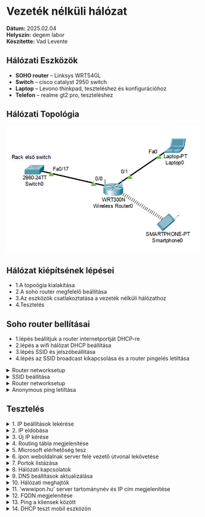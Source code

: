 # Vezeték nélküli hálózat

**Dátum:** 2025.02.04 <br>
**Helyszín:** degem labor <br>
**Készítette:** Vad Levente <br>

## Hálózati Eszközök

- **SOHO router** – Linksys WRT54GL<br>
- **Switch** – cisco catalyst 2950 switch<br>
- **Laptop** – Levono thinkpad, teszteléshez és konfigurációhoz<br>
- **Telefon** – realme gt2 pro, teszteléshez<br>


## Hálózati Topológia
 
![Topológia](https://github.com/VLevente0/meresi-jegyzokonyvek/blob/bd62f13a4b8a0b66d23d1d3a7289ae72309e2e7a/main/kepek/vezeteknelkuli/topologia.png)

## Hálózat kiépítsének lépései

- 1.A topoógia kialakítása
- 2.A soho router megfelelő beállítása
- 3.Az eszközök csatlakoztatása a vezeték nélküli hálózathoz
- 4.Tesztelés

## Soho router bellításai
- 1.lépés beállítjuk a router internetportját DHCP-re 
- 2.lépés a wifi hálózat DHCP beállítása 
- 3.lépés SSID és jelszóbeállítása
- 4.lépés az SSID broadcast kikapcsolása és a router pingelés letiltása



<details>
   <summary>Router networksetup</summary>

   ![Router networksetup](https://raw.githubusercontent.com/VLevente0/meresi-jegyzokonyvek/1c88122d2de47944a63e907eedb924ed6738f154/main/kepek/vezeteknelkuli/router.PNG)

</details>


<details>
   <summary>SSID beállítása</summary>

   ![SSID beállítása](https://raw.githubusercontent.com/VLevente0/meresi-jegyzokonyvek/25c2b990d7c8334e1ad67d370a280fd4cea692e0/main/kepek/vezeteknelkuli/ssid.PNG)

</details>

<details>
   <summary>Router networksetup</summary>

   ![Router networksetup](https://raw.githubusercontent.com/VLevente0/meresi-jegyzokonyvek/1c88122d2de47944a63e907eedb924ed6738f154/main/kepek/vezeteknelkuli/router.PNG)

</details>



<details>
   <summary>Anonymous ping letiltása</summary>

   ![Új IP kérés](https://github.com/VLevente0/meresi-jegyzokonyvek/blob/3e0b41f865134c8b556df253f58d6486003618e4/main/kepek/vezeteknelkuli/ping%20tilt%C3%A1sa.PNG)

</details>


## Tesztelés

<details>
  <summary>1. IP beállítások lekérése</summary>
  
  ![IP beállítások lekérése](https://raw.githubusercontent.com/VLevente0/meresi-jegyzokonyvek/1eb8b665f183455c319a1e76501595f331b03d3a/main/kepek/vezeteknelkuli/ipconfigall.PNG)

</details>

<details>
   <summary>2. IP eldobása</summary>

   ![IP eldobása](https://raw.githubusercontent.com/VLevente0/meresi-jegyzokonyvek/1eb8b665f183455c319a1e76501595f331b03d3a/main/kepek/vezeteknelkuli/iprelease.PNG)  

</details>


<details>
   <summary>3. Új IP kérése</summary>

   ![Új IP kérés](https://raw.githubusercontent.com/VLevente0/meresi-jegyzokonyvek/1eb8b665f183455c319a1e76501595f331b03d3a/main/kepek/vezeteknelkuli/iprenew.PNG)

</details>


<details>
   <summary>4. Routing tábla megjelenítése</summary>

   ![Routing tábla megjelenítése](https://raw.githubusercontent.com/VLevente0/meresi-jegyzokonyvek/1eb8b665f183455c319a1e76501595f331b03d3a/main/kepek/vezeteknelkuli/routing%20table.PNG) 
</details>

<details>
   <summary>5. Microsoft elérhetőség tesz</summary>

   ![Microsoft elérhetőség teszt](https://raw.githubusercontent.com/VLevente0/meresi-jegyzokonyvek/1eb8b665f183455c319a1e76501595f331b03d3a/main/kepek/vezeteknelkuli/microsoftping.PNG)
</details>

<details>
   <summary>6. ipon weboldalnak server felé vezető útvonal lekövetése</summary>

   ![Traceroute ipon.hu](https://raw.githubusercontent.com/VLevente0/meresi-jegyzokonyvek/1eb8b665f183455c319a1e76501595f331b03d3a/main/kepek/vezeteknelkuli/tracert_ipon.PNG)
</details>

<details>
   <summary>7. Portok listázása</summary>

   ![Portok listázása](https://raw.githubusercontent.com/VLevente0/meresi-jegyzokonyvek/1eb8b665f183455c319a1e76501595f331b03d3a/main/kepek/vezeteknelkuli/osszes%20port.PNG)
</details>

<details>
   <summary>8. Hálózati kapcsolatok</summary>

   ![Hálózati kapcsolatok](https://raw.githubusercontent.com/VLevente0/meresi-jegyzokonyvek/1eb8b665f183455c319a1e76501595f331b03d3a/main/kepek/vezeteknelkuli/netstat.PNG)
</details>

<details>
   <summary>9. DNS beállítások aktualizálása</summary>

   ![DNS beállítások](https://raw.githubusercontent.com/VLevente0/meresi-jegyzokonyvek/1eb8b665f183455c319a1e76501595f331b03d3a/main/kepek/vezeteknelkuli/dns.PNG)
</details>

<details>
   <summary>10. Hálózati meghajtók</summary>

   ![Hálózati meghajtók](https://raw.githubusercontent.com/VLevente0/meresi-jegyzokonyvek/1eb8b665f183455c319a1e76501595f331b03d3a/main/kepek/vezeteknelkuli/netuse.PNG)
</details>

<details>
   <summary>11. 'wwwipon.hu' server tartománynév és IP cím megjelenítése</summary>

   ![Ipon domain és IP](https://raw.githubusercontent.com/VLevente0/meresi-jegyzokonyvek/1eb8b665f183455c319a1e76501595f331b03d3a/main/kepek/vezeteknelkuli/nslookupipon.PNG)
</details>

<details>
   <summary>12. FQDN megjelenítése</summary>

   ![FQDN megjelenítés](https://raw.githubusercontent.com/VLevente0/meresi-jegyzokonyvek/1eb8b665f183455c319a1e76501595f331b03d3a/main/kepek/vezeteknelkuli/nslookup8888.PNG)

</details>

<details>
   <summary>13. Ping a kliensek között</summary>

   ![Ping teszt](https://raw.githubusercontent.com/VLevente0/meresi-jegyzokonyvek/1eb8b665f183455c319a1e76501595f331b03d3a/main/kepek/vezeteknelkuli/telefon%20ping.PNG)

</details>

<details>
   <summary>14. DHCP teszt mobil eszközön</summary>

   <img src="https://raw.githubusercontent.com/VLevente0/meresi-jegyzokonyvek/ccaf8a59f421591679ce9606b2f24e2fcc799982/main/kepek/vezeteknelkuli/telefon.jpg" alt="DHCP teszt" height="500" />
</details>


